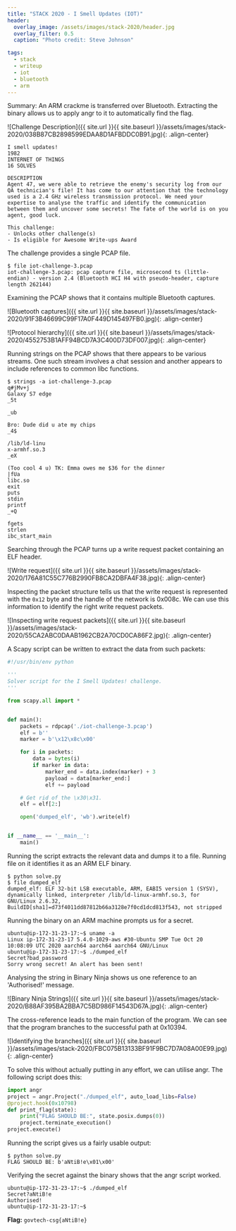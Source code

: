 ```yaml
---
title: "STACK 2020 - I Smell Updates (IOT)"
header:
  overlay_image: /assets/images/stack-2020/header.jpg
  overlay_filter: 0.5
  caption: "Photo credit: Steve Johnson"

tags:
  - stack
  - writeup
  - iot
  - bluetooth
  - arm
---
```


Summary: An ARM crackme is transferred over Bluetooth. Extracting the binary allows us to apply angr to it to automatically find the flag.

![Challenge Description]({{ site.url }}{{ site.baseurl }}/assets/images/stack-2020/038B87CB2898599EDAA8D1AFBDDC0B91.jpg){: .align-center}

```
I smell updates!
1982
INTERNET OF THINGS
16 SOLVES

DESCRIPTION
Agent 47, we were able to retrieve the enemy's security log from our QA technician's file! It has come to our attention that the technology used is a 2.4 GHz wireless transmission protocol. We need your expertise to analyse the traffic and identify the communication between them and uncover some secrets! The fate of the world is on you agent, good luck.

This challenge:
- Unlocks other challenge(s)
- Is eligible for Awesome Write-ups Award
```

The challenge provides a single PCAP file.

```console
$ file iot-challenge-3.pcap
iot-challenge-3.pcap: pcap capture file, microsecond ts (little-endian) - version 2.4 (Bluetooth HCI H4 with pseudo-header, capture length 262144)
```

Examining the PCAP shows that it contains multiple Bluetooth captures.

![Bluetooth captures]({{ site.url }}{{ site.baseurl }}/assets/images/stack-2020/91F3B46699C99F17A0F449D145497FB0.jpg){: .align-center}

![Protocol hierarchy]({{ site.url }}{{ site.baseurl }}/assets/images/stack-2020/4552753B1AFF94BCD7A3C400D73DF007.jpg){: .align-center}

Running strings on the PCAP shows that there appears to be various streams. One such stream involves a chat session and another appears to include references to common libc functions.

```console
$ strings -a iot-challenge-3.pcap
q#jMv+j
Galaxy S7 edge
_5t

_ub

Bro: Dude did u ate my chips
_4$

/lib/ld-linu
x-armhf.so.3
_eX

(Too cool 4 u) TK: Emma owes me $36 for the dinner
|fUa
libc.so
exit
puts
stdin
printf
_+Q

fgets
strlen
ibc_start_main
```

Searching through the PCAP turns up a write request packet containing an ELF header.

![Write request]({{ site.url }}{{ site.baseurl }}/assets/images/stack-2020/176A81C55C776B2990FB8CA2DBFA4F38.jpg){: .align-center}

Inspecting the packet structure tells us that the write request is represented with the `0x12` byte and the handle of the network is 0x008c. We can use this information to identify the right write request packets.

![Inspecting write request packets]({{ site.url }}{{ site.baseurl }}/assets/images/stack-2020/55CA2ABC0DAAB1962CB2A70CD0CA86F2.jpg){: .align-center}

A Scapy script can be written to extract the data from such packets:

```python
#!/usr/bin/env python

'''
Solver script for the I Smell Updates! challenge.
'''

from scapy.all import *


def main():
    packets = rdpcap('./iot-challenge-3.pcap')
    elf = b''
    marker = b'\x12\x8c\x00'

    for i in packets:
        data = bytes(i)
        if marker in data:
            marker_end = data.index(marker) + 3
            payload = data[marker_end:]
            elf += payload

    # Get rid of the \x30\x31.
    elf = elf[2:]

    open('dumped_elf', 'wb').write(elf)


if __name__ == '__main__':
    main()
```

Running the script extracts the relevant data and dumps it to a file. Running file on it identifies it as an ARM ELF binary.

```console
$ python solve.py
$ file dumped_elf
dumped_elf: ELF 32-bit LSB executable, ARM, EABI5 version 1 (SYSV), dynamically linked, interpreter /lib/ld-linux-armhf.so.3, for GNU/Linux 2.6.32, BuildID[sha1]=d73f4011dd87812b66a3128e7f0cd1dcd813f543, not stripped
```

Running the binary on an ARM machine prompts us for a secret.

```
ubuntu@ip-172-31-23-17:~$ uname -a
Linux ip-172-31-23-17 5.4.0-1029-aws #30-Ubuntu SMP Tue Oct 20 10:08:09 UTC 2020 aarch64 aarch64 aarch64 GNU/Linux
ubuntu@ip-172-31-23-17:~$ ./dumped_elf
Secret?bad_password
Sorry wrong secret! An alert has been sent!
```

Analysing the string in Binary Ninja shows us one reference to an 'Authorised!' message.

![Binary Ninja Strings]({{ site.url }}{{ site.baseurl }}/assets/images/stack-2020/B88AF395BA2BBA7C5BD986F14543D67A.jpg){: .align-center}

The cross-reference leads to the main function of the program. We can see that the program branches to the successful path at 0x10394.

![Identifying the branches]({{ site.url }}{{ site.baseurl }}/assets/images/stack-2020/FBC075B13133BF91F9BC7D7A08A00E99.jpg){: .align-center}

To solve this without actually putting in any effort, we can utilise angr. The following script does this:

```python
import angr
project = angr.Project("./dumped_elf", auto_load_libs=False)
@project.hook(0x10798)
def print_flag(state):
    print("FLAG SHOULD BE:", state.posix.dumps(0))
    project.terminate_execution()
project.execute()
```

Running the script gives us a fairly usable output:

```console
$ python solve.py
FLAG SHOULD BE: b'aNtiB!e\x01\x00'
```

Verifying the secret against the binary shows that the angr script worked.

```
ubuntu@ip-172-31-23-17:~$ ./dumped_elf
Secret?aNtiB!e
Authorised!
ubuntu@ip-172-31-23-17:~$
```

**Flag:** `govtech-csg{aNtiB!e}`
